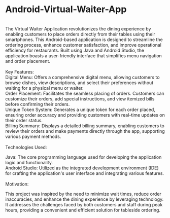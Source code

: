 # Android-Virtual-Waiter-App
<br>
The Virtual Waiter Application revolutionizes the dining experience by enabling customers to place orders directly from their tables using their smartphones. This Android-based application is designed to streamline the ordering process, enhance customer satisfaction, and improve operational efficiency for restaurants. Built using Java and Android Studio, the application boasts a user-friendly interface that simplifies menu navigation and order placement.
<br><br>
Key Features:
<br>
Digital Menu: Offers a comprehensive digital menu, allowing customers to browse dishes, view descriptions, and select their preferences without waiting for a physical menu or waiter.<br>
Order Placement: Facilitates the seamless placing of orders. Customers can customize their orders, add special instructions, and view itemized bills before confirming their orders.<br>
Unique Token System: Generates a unique token for each order placed, ensuring order accuracy and providing customers with real-time updates on their order status.<br>
Billing Summary: Displays a detailed billing summary, enabling customers to review their orders and make payments directly through the app, supporting various payment methods.<br><br>
Technologies Used:<br>

Java: The core programming language used for developing the application logic and functionality.<br>
Android Studio: Utilized as the integrated development environment (IDE) for crafting the application's user interface and integrating various features.<br><br>
Motivation:<br>

This project was inspired by the need to minimize wait times, reduce order inaccuracies, and enhance the dining experience by leveraging technology. It addresses the challenges faced by both customers and staff during peak hours, providing a convenient and efficient solution for tableside ordering.<br>

